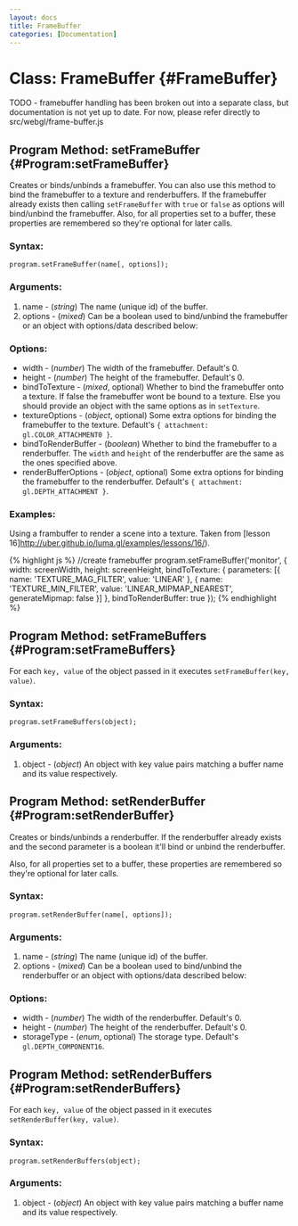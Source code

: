```yaml
---
layout: docs
title: FrameBuffer
categories: [Documentation]
---
```


Class: FrameBuffer {#FrameBuffer}
===========================

TODO - framebuffer handling has been broken out into a separate class, but
documentation is not yet up to date.
For now, please refer directly to src/webgl/frame-buffer.js


Program Method: setFrameBuffer {#Program:setFrameBuffer}
---------------------------------------------------------

Creates or binds/unbinds a framebuffer. You can also use this method to
bind the framebuffer to a texture and renderbuffers. If the
framebuffer already exists then calling `setFrameBuffer` with
`true` or `false` as options will bind/unbind the framebuffer.
Also, for all properties set to a buffer, these properties are
remembered so they're optional for later calls.

### Syntax:

	program.setFrameBuffer(name[, options]);

### Arguments:

1. name - (*string*) The name (unique id) of the buffer.
2. options - (*mixed*) Can be a boolean used to bind/unbind
   the framebuffer or an object with options/data described below:

### Options:

* width - (*number*) The width of the framebuffer. Default's 0.
* height - (*number*) The height of the framebuffer. Default's 0.
* bindToTexture - (*mixed*, optional) Whether to bind the framebuffer
onto a texture. If false the framebuffer wont be bound to a texture.
Else you should provide an object with the same options as in `setTexture`.
* textureOptions - (*object*, optional) Some extra options for binding the framebuffer to the texture. Default's `{ attachment: gl.COLOR_ATTACHMENT0 }`.
* bindToRenderBuffer - (*boolean*) Whether to bind the framebuffer to a renderbuffer. The `width` and `height` of the renderbuffer are the same as the ones specified above.
* renderBufferOptions - (*object*, optional) Some extra options for binding the framebuffer to the renderbuffer. Default's `{ attachment: gl.DEPTH_ATTACHMENT }`.

### Examples:

Using a frambuffer to render a scene into a texture. Taken from
[lesson 16]http://uber.github.io/luma.gl/examples/lessons/16/).

{% highlight js %}
//create framebuffer
program.setFrameBuffer('monitor', {
  width: screenWidth,
  height: screenHeight,
  bindToTexture: {
    parameters: [{
      name: 'TEXTURE_MAG_FILTER',
      value: 'LINEAR'
    }, {
      name: 'TEXTURE_MIN_FILTER',
      value: 'LINEAR_MIPMAP_NEAREST',
      generateMipmap: false
    }]
  },
  bindToRenderBuffer: true
});
{% endhighlight %}


Program Method: setFrameBuffers {#Program:setFrameBuffers}
-----------------------------------------------------------

For each `key, value` of the object passed in it executes
`setFrameBuffer(key, value)`.

### Syntax:

	program.setFrameBuffers(object);

### Arguments:

1. object - (*object*) An object with key value pairs matching a
   buffer name and its value respectively.


Program Method: setRenderBuffer {#Program:setRenderBuffer}
-----------------------------------------------------------

Creates or binds/unbinds a renderbuffer. If the renderbuffer already
exists and the second parameter is a boolean it'll bind or unbind the
renderbuffer.

Also, for all properties set to a buffer, these properties are remembered
so they're optional for later calls.

### Syntax:

	program.setRenderBuffer(name[, options]);

### Arguments:

1. name - (*string*) The name (unique id) of the buffer.
2. options - (*mixed*) Can be a boolean used to bind/unbind the renderbuffer
   or an object with options/data described below:

### Options:

* width - (*number*) The width of the renderbuffer. Default's 0.
* height - (*number*) The height of the renderbuffer. Default's 0.
* storageType - (*enum*, optional) The storage type. Default's `gl.DEPTH_COMPONENT16`.


Program Method: setRenderBuffers {#Program:setRenderBuffers}
-------------------------------------------------------------

For each `key, value` of the object passed in it executes `setRenderBuffer(key, value)`.

### Syntax:

	program.setRenderBuffers(object);

### Arguments:

1. object - (*object*) An object with key value pairs matching a
   buffer name and its value respectively.

